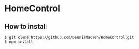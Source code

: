 # HomeControl

## How to install

    $ git clone https://github.com/DennisMadsen/HomeControl.git
    $ npm install
